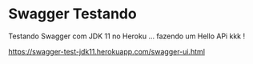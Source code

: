 # Swagger Testando 

Testando Swagger com JDK 11 no Heroku ... fazendo um Hello APi  kkk ! 

https://swagger-test-jdk11.herokuapp.com/swagger-ui.html
